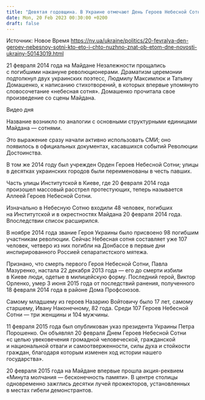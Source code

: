 ```yaml
---
title: "Девятая годовщина. В Украине отмечают День Героев Небесной Сотни"
date: Mon, 20 Feb 2023 00:30:00 +0200
draft: false
---
```

Источник: Новое Время https://nv.ua/ukraine/politics/20-fevralya-den-geroev-nebesnoy-sotni-kto-eto-i-chto-nuzhno-znat-ob-etom-dne-novosti-ukrainy-50143019.html


21 февраля 2014 года на Майдане Незалежности прощались с погибшими накануне революционерами. Драматизм церемонии подтолкнул двух украинских поэтесс, Людмилу Максимлюк и Татьяну Домашенко, к написанию стихотворений, в которых впервые упомянуто словосочетание «небесная сотня». Домашенко прочитала свое произведение со сцены Майдана.

  Видео дня   

Название возникло по аналогии с основными структурными единицами Майдана — сотнями.

Это выражение сразу начали активно использовать СМИ; оно появилось в официальных документах, касавшихся событий Революции Достоинства.

В том же 2014 году был учрежден Орден Героев Небесной Сотни; улицы в десятках украинских городов были переименованы в честь павших.

Часть улицы Институтской в Киеве, где 20 февраля 2014 года произошел массовый расстрел протестующих, теперь называется Аллеей Героев Небесной Сотни.

Изначально в Небесную Сотню входили 48 человек, погибших на Институтской и в окрестностях Майдана 20 февраля 2014 года. Впоследствии список расширился.

В ноябре 2014 года звание Героя Украины было присвоено 98 погибшим участникам революции. Сейчас Небесная сотня составляет уже 107 человек, четверо из них погибли на Донбассе в первые дни инспирированного Россией сепаратистского мятежа.

Признано, что смерть первого Героя Небесной Сотни, Павла Мазуренко, настала 22 декабря 2013 года — его до смерти избили в Киеве люди, одетые в милицейскую форму. Последний герой, Виктор Орленко, умер 3 июня 2015 года от последствий ранения, полученного 18 февраля 2014 года в районе Дома Профсоюзов.

Самому младшему из героев Назарию Войтовичу было 17 лет, самому старшему, Ивану Наконечному, 82 года. Среди 107 Героев Небесной Сотни — три женщины и 104 мужчины.



11 февраля 2015 года был опубликован указ президента Украины Петра Порошенко. Он объявлял 20 февраля Днем Героев Небесной Сотни «с целью увековечения громадной человеческой, гражданской и национальной отваги и самоотверженности, силы духа и стойкости граждан, благодаря которым изменен ход истории нашего государства».

20 февраля 2015 года на Майдане впервые прошла акция-реквием «Минута молчания — бесконечность памяти». В центре столицы одновременно зажглись десятки лучей прожекторов, установленных в местах гибели демонстрантов.


